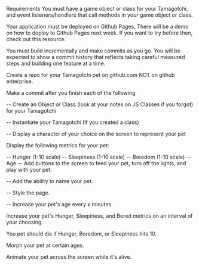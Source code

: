 Requirements
You must have a game object or class for your Tamagotchi, and event listeners/handlers that call methods in your game object or class.

Your application must be deployed on Github Pages. There will be a demo on how to deploy to Github Pages next week. If you want to try before then, check out this resource.

You must build incrementally and make commits as you go. You will be expected to show a commit history that reflects taking careful measured steps and building one feature at a time.

Create a repo for your Tamagotchi pet on github.com NOT on github enterprise.

Make a commit after you finish each of the following

-- Create an Object or Class (look at your notes on JS Classes if you forgot) for your Tamagotchi

-- Instantiate your Tamagotchi (If you created a class)

-- Display a character of your choice on the screen to represent your pet

Display the following metrics for your pet:

-- Hunger (1-10 scale)
-- Sleepiness (1-10 scale)
-- Boredom (1-10 scale)
-- Age
-- Add buttons to the screen to feed your pet, turn off the lights, and play with your pet.

--  Add the ability to name your pet.

-- Style the page.

-- Increase your pet's age every x minutes

Increase your pet's Hunger, Sleepiness, and Bored metrics on an interval of your choosing.

You pet should die if Hunger, Boredom, or Sleepiness hits 10.

Morph your pet at certain ages.

Animate your pet across the screen while it's alive.